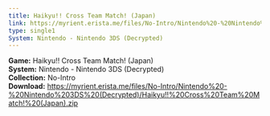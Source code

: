 ```yaml
---
title: Haikyu!! Cross Team Match! (Japan)
link: https://myrient.erista.me/files/No-Intro/Nintendo%20-%20Nintendo%203DS%20(Decrypted)/Haikyu!!%20Cross%20Team%20Match!%20(Japan).zip
type: single1
System: Nintendo - Nintendo 3DS (Decrypted)
---
```

<b>Game:</b> Haikyu!! Cross Team Match! (Japan)<br>
<b>System:</b> Nintendo - Nintendo 3DS (Decrypted)<br>
<b>Collection:</b> No-Intro<br>
<b>Download:</b> https://myrient.erista.me/files/No-Intro/Nintendo%20-%20Nintendo%203DS%20(Decrypted)/Haikyu!!%20Cross%20Team%20Match!%20(Japan).zip